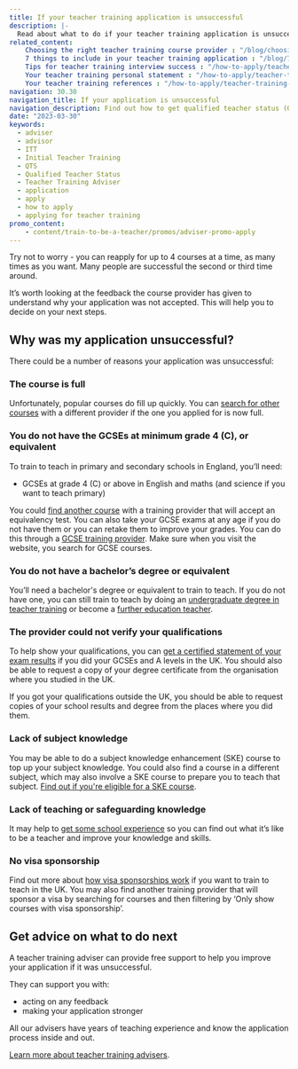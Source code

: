 ```yaml
---
title: If your teacher training application is unsuccessful
description: |-
  Read about what to do if your teacher training application is unsuccessful. Find advice on why an application can be unsuccessful and how to get support.
related_content:
    Choosing the right teacher training course provider : "/blog/choosing-the-right-teacher-training-course-provider"
    7 things to include in your teacher training application : "/blog/7-things-to-include-in-your-teacher-training-application"
    Tips for teacher training interview success : "/how-to-apply/teacher-training-interview"
    Your teacher training personal statement : "/how-to-apply/teacher-training-personal-statement"
    Your teacher training references : "/how-to-apply/teacher-training-references"
navigation: 30.30
navigation_title: If your application is unsuccessful
navigation_description: Find out how to get qualified teacher status (QTS) through postgraduate teacher training if you have a degree or you’re studying for one. 
date: "2023-03-30"
keywords:
  - adviser
  - advisor
  - ITT
  - Initial Teacher Training
  - QTS
  - Qualified Teacher Status
  - Teacher Training Adviser
  - application
  - apply
  - how to apply
  - applying for teacher training
promo_content:
    - content/train-to-be-a-teacher/promos/adviser-promo-apply
---
```


Try not to worry - you can reapply for up to 4 courses at a time, as many times as you want. Many people are successful the second or third time around.

It’s worth looking at the feedback the course provider has given to understand why your application was not accepted. This will help you to decide on your next steps.

## Why was my application unsuccessful?

There could be a number of reasons your application was unsuccessful:

### The course is full

Unfortunately, popular courses do fill up quickly. You can [search for other courses](https://www.gov.uk/find-postgraduate-teacher-training-courses) with a different provider if the one you applied for is now full.

### You do not have the GCSEs at minimum grade 4 (C), or equivalent

To train to teach in primary and secondary schools in England, you’ll need:

* GCSEs at grade 4 (C) or above in English and maths (and science if you want to teach primary)

You could [find another course](https://www.gov.uk/find-postgraduate-teacher-training-courses) with a training provider that will accept an equivalency test. You can also take your GCSE exams at any age if you do not have them or you can retake them to improve your grades. You can do this through a [GCSE training provider](https://nationalcareers.service.gov.uk/find-a-course/search). Make sure when you visit the website, you search for GCSE courses.

### You do not have a bachelor’s degree or equivalent

You’ll need a bachelor's degree or equivalent to train to teach. If you do not have one, you can still train to teach by doing an [undergraduate degree in teacher training](/train-to-be-a-teacher/if-you-dont-have-a-degree) or become a [further education teacher](/become-a-further-education-teacher).

### The provider could not verify your qualifications

To help show your qualifications, you can [get a certified statement of your exam results](https://www.gov.uk/replacement-exam-certificate) if you did your GCSEs and A levels in the UK. You should also be able to request a copy of your degree certificate from the organisation where you studied in the UK.

If you got your qualifications outside the UK, you should be able to request copies of your school results and degree from the places where you did them.

### Lack of subject knowledge

You may be able to do a subject knowledge enhancement (SKE) course to top up your subject knowledge. You could also find a course in a different subject, which may also involve a SKE course to prepare you to teach that subject. [Find out if you're eligible for a SKE course](/how-to-apply/subject-knowledge-enhancement).

### Lack of teaching or safeguarding knowledge

It may help to [get some school experience](/train-to-be-a-teacher/get-school-experience) so you can find out what it’s like to be a teacher and improve your knowledge and skills.

### No visa sponsorship

Find out more about [how visa sponsorships work](/non-uk-teachers/train-to-teach-in-england-as-an-international-student) if you want to train to teach in the UK. You may also find another training provider that will sponsor a visa by searching for courses and then filtering by ‘Only show courses with visa sponsorship’.

## Get advice on what to do next

A teacher training adviser can provide free support to help you improve your application if it was unsuccessful.

They can support you with:

* acting on any feedback
* making your application stronger

All our advisers have years of teaching experience and know the application process inside and out.

[Learn more about teacher training advisers](/teacher-training-advisers).
